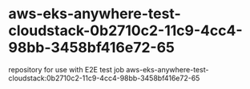# aws-eks-anywhere-test-cloudstack-0b2710c2-11c9-4cc4-98bb-3458bf416e72-65
repository for use with E2E test job aws-eks-anywhere-test-cloudstack:0b2710c2-11c9-4cc4-98bb-3458bf416e72-65
